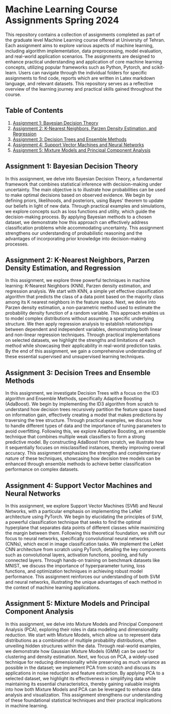 # Machine Learning Course Assignments Spring 2024  

This repository contains a collection of assignments completed as part of the graduate level Machine Learning course offered at University of Tehran. Each assignment aims to explore various aspects of machine learning, including algorithm implementation, data preprocessing, model evaluation, and real-world application scenarios. The assignments are designed to enhance practical understanding and application of core machine learning concepts, utilizing popular frameworks such as Python, Pytorch, and scikit-learn. Users can navigate through the individual folders for specific assignments to find code, reports which are written in Latex markdown language, and relevant datasets. This repository serves as a reflective overview of the learning journey and practical skills gained throughout the course.  

## Table of Contents  

1. [Assignment 1: Bayesian Decision Theory](#assignment-1-bayesian-decision-theory)  
2. [Assignment 2: K-Nearest Neighbors, Parzen Density Estimation, and Regression](#assignment-2-k-nearest-neighbors-parzen-density-estimation-and-regression)  
3. [Assignment 3: Decision Trees and Ensemble Methods](#assignment-3-decision-trees-and-ensemble-methods)  
4. [Assignment 4: Support Vector Machines and Neural Networks](#assignment-4-support-vector-machines-and-neural-networks)  
5. [Assignment 5: Mixture Models and Principal Component Analysis](#assignment-5-mixture-models-and-principal-component-analysis)  

## Assignment 1: Bayesian Decision Theory  

In this assignment, we delve into Bayesian Decision Theory, a fundamental framework that combines statistical inference with decision-making under uncertainty. The main objective is to illustrate how probabilities can be used to make optimal decisions based on observed evidence. We begin by defining priors, likelihoods, and posteriors, using Bayes' theorem to update our beliefs in light of new data. Through practical examples and simulations, we explore concepts such as loss functions and utility, which guide the decision-making process. By applying Bayesian methods to a chosen dataset, we demonstrate how this approach can effectively address classification problems while accommodating uncertainty. This assignment strengthens our understanding of probabilistic reasoning and the advantages of incorporating prior knowledge into decision-making processes.  


## Assignment 2: K-Nearest Neighbors, Parzen Density Estimation, and Regression  

In this assignment, we explore three powerful techniques in machine learning: K-Nearest Neighbors (KNN), Parzen density estimation, and regression analysis. We start with KNN, a simple yet effective classification algorithm that predicts the class of a data point based on the majority class among its K nearest neighbors in the feature space. Next, we delve into Parzen density estimation, a non-parametric method used to estimate the probability density function of a random variable. This approach enables us to model complex distributions without assuming a specific underlying structure. We then apply regression analysis to establish relationships between dependent and independent variables, demonstrating both linear and non-linear regression techniques. Through practical implementations on selected datasets, we highlight the strengths and limitations of each method while showcasing their applicability in real-world prediction tasks. By the end of this assignment, we gain a comprehensive understanding of these essential supervised and unsupervised learning techniques.  


## Assignment 3: Decision Trees and Ensemble Methods  

In this assignment, we investigate Decision Trees with a focus on the ID3 algorithm and Ensemble Methods, specifically Adaptive Boosting (AdaBoost). We begin by implementing the ID3 algorithm from scratch to understand how decision trees recursively partition the feature space based on information gain, effectively creating a model that makes predictions by traversing the tree structure. Through practical examples, we discuss how to handle different types of data and the importance of tuning parameters to avoid overfitting. Following this, we explore Adaptive Boosting, an ensemble technique that combines multiple weak classifiers to form a strong predictive model. By constructing AdaBoost from scratch, we illustrate how it sequentially focuses on misclassified instances, thereby improving overall accuracy. This assignment emphasizes the strengths and complementary nature of these techniques, showcasing how decision tree models can be enhanced through ensemble methods to achieve better classification performance on complex datasets.  


## Assignment 4: Support Vector Machines and Neural Networks  

In this assignment, we explore Support Vector Machines (SVM) and Neural Networks, with a particular emphasis on implementing the LeNet architecture using PyTorch. We begin by elucidating the principles of SVM, a powerful classification technique that seeks to find the optimal hyperplane that separates data points of different classes while maximizing the margin between them. Following this theoretical foundation, we shift our focus to neural networks, specifically convolutional neural networks (CNNs), which excel in image classification tasks. We implement the LeNet CNN architecture from scratch using PyTorch, detailing the key components such as convolutional layers, activation functions, pooling, and fully connected layers. Through hands-on training on benchmark datasets like MNIST, we discuss the importance of hyperparameter tuning, loss functions, and optimization techniques in achieving robust model performance. This assignment reinforces our understanding of both SVM and neural networks, illustrating the unique advantages of each method in the context of machine learning applications.  


## Assignment 5: Mixture Models and Principal Component Analysis  

In this assignment, we delve into Mixture Models and Principal Component Analysis (PCA), exploring their roles in data modeling and dimensionality reduction. We start with Mixture Models, which allow us to represent data distributions as a combination of multiple probability distributions, often unveiling hidden structures within the data. Through real-world examples, we demonstrate how Gaussian Mixture Models (GMM) can be used for clustering and density estimation. Next, we focus on PCA, a widely-used technique for reducing dimensionality while preserving as much variance as possible in the dataset; we implement PCA from scratch and discuss its applications in noise reduction and feature extraction. By applying PCA to a selected dataset, we highlight its effectiveness in simplifying data while maintaining its essential characteristics, thereby gaining valuable insights into how both Mixture Models and PCA can be leveraged to enhance data analysis and visualization. This assignment strengthens our understanding of these foundational statistical techniques and their practical implications in machine learning.